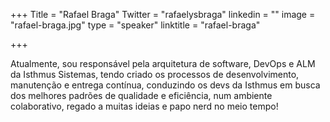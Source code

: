 +++
Title = "Rafael Braga"
Twitter = "rafaelysbraga"
linkedin = ""
image = "rafael-braga.jpg"
type = "speaker"
linktitle = "rafael-braga"

+++

Atualmente, sou responsável pela arquitetura de software, DevOps e ALM da Isthmus Sistemas, tendo criado os processos de desenvolvimento, manutenção e entrega contínua, conduzindo os devs da Isthmus em busca dos melhores padrões de qualidade e eficiência, num ambiente colaborativo, regado a muitas ideias e papo nerd no meio tempo!